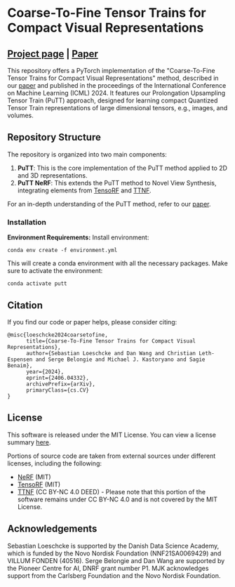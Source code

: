 # Coarse-To-Fine Tensor Trains for Compact Visual Representations
## [Project page](https://sebulo.github.io/PuTT_website/) |  [Paper](https://arxiv.org/abs/2406.04332)

This repository offers a PyTorch implementation of the "Coarse-To-Fine Tensor Trains for Compact Visual Representations" method, described in our [paper](https://arxiv.org/abs/2406.04332) and published in the proceedings of the International Conference on Machine Learning (ICML) 2024. It features our Prolongation Upsampling Tensor Train (PuTT) approach, designed for learning compact Quantized Tensor Train representations of large dimensional tensors, e.g., images, and volumes.

## Repository Structure
The repository is organized into two main components:
1. **PuTT**: This is the core implementation of the PuTT method applied to 2D and 3D representations.
2. **PuTT NeRF**: This extends the PuTT method to Novel View Synthesis, integrating elements from [TensoRF](https://apchenstu.github.io/TensoRF/) and [TTNF](https://www.obukhov.ai/ttnf).

For an in-depth understanding of the PuTT method, refer to our [paper](https://arxiv.org/abs/2406.04332).

### Installation

**Environment Requirements:**
Install environment:
```
conda env create -f environment.yml
```
This will create a conda environment with all the necessary packages. Make sure to activate the environment:
```
conda activate putt
```


## Citation
If you find our code or paper helps, please consider citing:
```
@misc{loeschcke2024coarsetofine,
      title={Coarse-To-Fine Tensor Trains for Compact Visual Representations}, 
      author={Sebastian Loeschcke and Dan Wang and Christian Leth-Espensen and Serge Belongie and Michael J. Kastoryano and Sagie Benaim},
      year={2024},
      eprint={2406.04332},
      archivePrefix={arXiv},
      primaryClass={cs.CV}
}
```

## License

This software is released under the MIT License. You can view a license summary [here](LICENSE).

Portions of source code are taken from external sources under different licenses, including the following:
- [NeRF](https://github.com/yenchenlin/nerf-pytorch) (MIT)
- [TensoRF](https://apchenstu.github.io/TensoRF/) (MIT)
- [TTNF](https://www.obukhov.ai/ttnf) (CC BY-NC 4.0 DEED) - Please note that this portion of the software remains under CC BY-NC 4.0 and is not covered by the MIT License.


## Acknowledgements
Sebastian Loeschcke is supported by the Danish Data Science Academy, which is funded by the Novo Nordisk Foundation (NNF21SA0069429) and VILLUM FONDEN (40516). Serge Belongie and Dan Wang are supported by the Pioneer Centre for AI, DNRF grant number P1. MJK acknowledges support from the Carlsberg Foundation and the Novo Nordisk Foundation.
